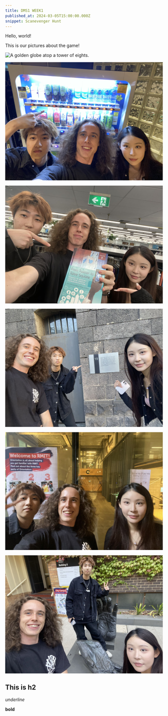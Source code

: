 ```yaml
---
title: DMS1 WEEK1
published_at: 2024-03-05T15:00:00.000Z
snippet: Scanevenger Hunt
---
```


Hello, world!

This is our pictures about the game!

![A golden globe atop a tower of eights.](/w01s1/01.jpg)

![A wide machine, dispensing beverages from a far away land.](/static/w01S1/02.jpg)

![A book containing Digital Media wisdom, found amongst many.](/static/w01S1/03.jpg)

![The disembodied hands of a great ape](/static/w01S1/06.jpg)

![A door for the condemned](/static/w01S1/04.jpg)

![An explosive cup of coffee](/static/w01S1/05.jpg)


## This is h2

_underline_

**bold**
